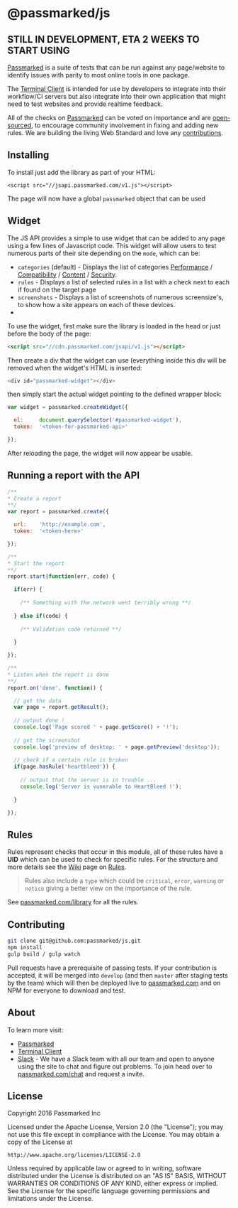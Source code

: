 # @passmarked/js

## STILL IN DEVELOPMENT, ETA 2 WEEKS TO START USING

[Passmarked](http://passmarked.com) is a suite of tests that can be run against any page/website to identify issues with parity to most online tools in one package.

The [Terminal Client](http://npmjs.org/package/passmarked) is intended for use by developers to integrate into their workflow/CI servers but also integrate into their own application that might need to test websites and provide realtime feedback.

All of the checks on [Passmarked](http://passmarked.com) can be voted on importance and are [open-sourced](http://github.com/passmarked/suite), to encourage community involvement in fixing and adding new rules. We are building the living Web Standard and love any [contributions](#contributing).

## Installing

To install just add the library as part of your HTML:

```
<script src="//jsapi.passmarked.com/v1.js"></script>
```

The page will now have a global `passmarked` object that can be used

## Widget

The JS API provides a simple to use widget that can be added to any page using a few lines of Javascript code. This widget will allow users to test numerous parts of their site depending on the `mode`, which can be:

* `categories` (default) - Displays the list of categories [Performance](https://passmarked.com/library/performance) / [Compatibility](https://passmarked.com/library/compatibility) / [Content](https://passmarked.com/library/content) / [Security](https://passmarked.com/library/security).
* `rules` - Displays a list of selected rules in a list with a check next to each if found on the target page
* `screenshots` - Displays a list of screenshots of numerous screensize's, to show how a site appears on each of these devices.
* 

To use the widget, first make sure the library is loaded in the head or just before the body of the page:

```HTML
<script src="//cdn.passmarked.com/jsapi/v1.js"></script>
```

Then create a div that the widget can use (everything inside this div will be removed when the widget's HTML is inserted:

```javascript
<div id="passmarked-widget"></div>
```

then simply start the actual widget pointing to the defined wrapper block:

```javascript
var widget = passmarked.createWidget({

  el:     document.querySelector('#passmarked-widget'),
  token:  '<token-for-passmarked-api>'

});
```

After reloading the page, the widget will now appear be usable.

## Running a report with the API

```javascript
/**
* Create a report
**/
var report = passmarked.create({

  url:    'http://example.com',
  token:  '<token-here>'

});

/**
* Start the report
**/
report.start(function(err, code) {

  if(err) {
  
    /** Something with the network went terribly wrong **/
  
  } else if(code) {
  
    /** Validation code returned **/
    
  }

});

/**
* Listen when the report is done
**/
report.on('done', function() {

  // get the data
  var page = report.getResult();
  
  // output done !
  console.log('Page scored ' + page.getScore() + '!');
  
  // get the screenshot
  console.log('preview of desktop: ' + page.getPreview('desktop'));
  
  // check if a certain rule is broken
  if(page.hasRule('heartbleed')) {
  
    // output that the server is in trouble ...
    console.log('Server is vunerable to HeartBleed !');
  
  }

});
```

## Rules

Rules represent checks that occur in this module, all of these rules have a **UID** which can be used to check for specific rules. For the structure and more details see the [Wiki](https://github.com/passmarked/passmarked/wiki) page on [Rules](https://github.com/passmarked/passmarked/wiki/Create).

> Rules also include a `type` which could be `critical`, `error`, `warning` or `notice` giving a better view on the importance of the rule.

See [passmarked.com/library](https://passmarked.com/library) for all the rules.

## Contributing

```bash
git clone git@github.com:passmarked/js.git
npm install
gulp build / gulp watch
```

Pull requests have a prerequisite of passing tests. If your contribution is accepted, it will be merged into `develop` (and then `master` after staging tests by the team) which will then be deployed live to [passmarked.com](http://passmarked.com) and on NPM for everyone to download and test.

## About

To learn more visit:

* [Passmarked](http://passmarked.com)
* [Terminal Client](https://www.npmjs.com/package/passmarked)
* [Slack](http://passmarked.com/chat) - We have a Slack team with all our team and open to anyone using the site to chat and figure out problems. To join head over to [passmarked.com/chat](http://passmarked.com/chat) and request a invite.

## License

Copyright 2016 Passmarked Inc

Licensed under the Apache License, Version 2.0 (the "License");
you may not use this file except in compliance with the License.
You may obtain a copy of the License at

    http://www.apache.org/licenses/LICENSE-2.0

Unless required by applicable law or agreed to in writing, software
distributed under the License is distributed on an "AS IS" BASIS,
WITHOUT WARRANTIES OR CONDITIONS OF ANY KIND, either express or implied.
See the License for the specific language governing permissions and
limitations under the License.

